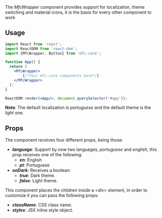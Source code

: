The _MfcWrapper_ component provides support for localization, theme switching and material icons, it is the basis for every other component to work 

## Usage

```jsx
import React from 'react';
import ReactDOM from 'react-dom';
import {MfcWrapper, Button} from 'mfc-core';

function App() {
  return (
    <MfcWrapper>
        {/*Your mfc-core components here*/}
    </MfcWrapper>
  );
}

ReactDOM.render(<App/>, document.querySelector('#app'));
```
**Note**: The default localization is _portuguese_ and the default theme is the _light_ one.

## Props
The component receives four different props, being those:
- ***language***: Support by now two languages, _portuguese_ and _english_, this prop receives one of the following:
  - ***en***: English
  - ***pt***: Portuguese
- ***onDark***: Receives a boolean:
  - ***true***: Dark theme.
  - ***false***: Light theme.
  
This component places the children inside a _\<div\>_ element, in order to customize it you can pass the following props:
- ***className***: CSS class name.
- ***styles***: JSX inline style object.
